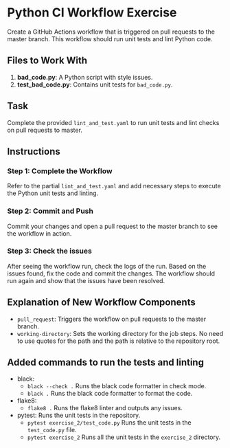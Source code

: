 # Python CI Workflow Exercise

Create a GitHub Actions workflow that is triggered on pull requests to the master branch. This workflow should run unit tests and lint Python code.

## Files to Work With

1. **bad_code.py**: A Python script with style issues.
2. **test_bad_code.py**: Contains unit tests for `bad_code.py`.

## Task

Complete the provided `lint_and_test.yaml` to run unit tests and lint checks on pull requests to master.

## Instructions

### Step 1: Complete the Workflow

Refer to the partial `lint_and_test.yaml` and add necessary steps to execute the Python unit tests and linting.

### Step 2: Commit and Push

Commit your changes and open a pull request to the master branch to see the workflow in action.

### Step 3: Check the issues

After seeing the workflow run, check the logs of the run. Based on the issues found, fix the code and commit the changes. The workflow should run again and show that the issues have been resolved.

## Explanation of New Workflow Components

- `pull_request`: Triggers the workflow on pull requests to the master branch.
- `working-directory`: Sets the working directory for the job steps. No need to use quotes for the path and the path is relative to the repository root.
## Added commands to run the tests and linting
- black:
   - `black --check .` Runs the black code formatter in check mode.
   - `black .` Runs the black code formatter to format the code.
- flake8:
    - `flake8 .` Runs the flake8 linter and outputs any issues.
- pytest: Runs the unit tests in the repository.
   - `pytest exercise_2/test_code.py` Runs the unit tests in the `test_code.py` file.
   - `pytest exercise_2` Runs all the unit tests in the `exercise_2` directory.